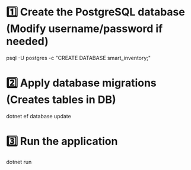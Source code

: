 # 1️⃣ Create the PostgreSQL database (Modify username/password if needed)
psql -U postgres -c "CREATE DATABASE smart_inventory;"

# 2️⃣ Apply database migrations (Creates tables in DB)
dotnet ef database update

# 3️⃣ Run the application
dotnet run 
